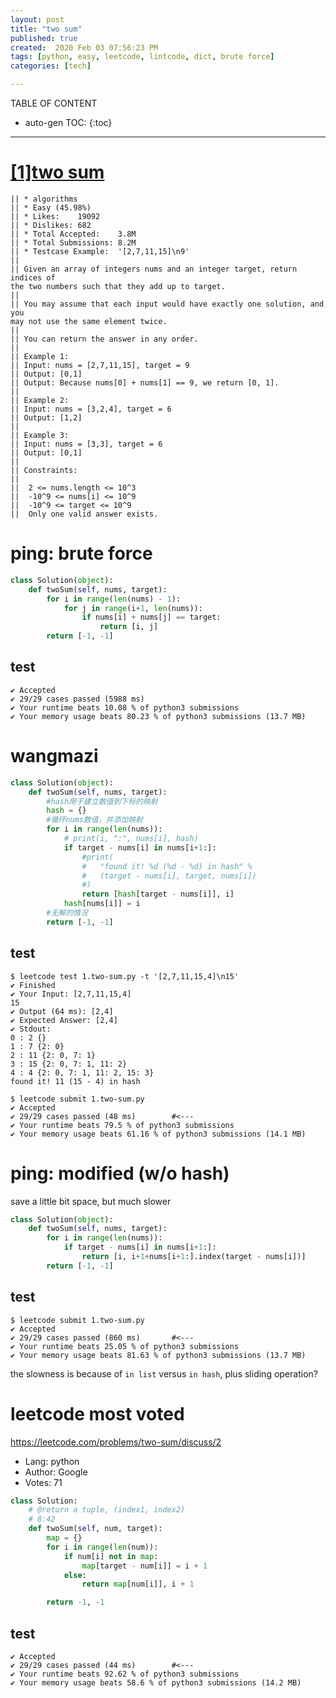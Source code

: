```yaml
---
layout: post
title: "two sum"
published: true
created:  2020 Feb 03 07:56:23 PM
tags: [python, easy, leetcode, lintcode, dict, brute force]
categories: [tech]

---
```


TABLE OF CONTENT

* auto-gen TOC:
{:toc}

- - -

# [[1]two sum](https://leetcode.com/problems/two-sum/description/)

    || * algorithms
    || * Easy (45.98%)
    || * Likes:    19092
    || * Dislikes: 682
    || * Total Accepted:    3.8M
    || * Total Submissions: 8.2M
    || * Testcase Example:  '[2,7,11,15]\n9'
    || 
    || Given an array of integers nums and an integer target, return indices of
    the two numbers such that they add up to target.
    || 
    || You may assume that each input would have exactly one solution, and you
    may not use the same element twice.
    || 
    || You can return the answer in any order.
    ||  
    || Example 1:
    || Input: nums = [2,7,11,15], target = 9
    || Output: [0,1]
    || Output: Because nums[0] + nums[1] == 9, we return [0, 1].
    || 
    || Example 2:
    || Input: nums = [3,2,4], target = 6
    || Output: [1,2]
    || 
    || Example 3:
    || Input: nums = [3,3], target = 6
    || Output: [0,1]
    ||  
    || Constraints:
    || 
    || 	2 <= nums.length <= 10^3
    || 	-10^9 <= nums[i] <= 10^9
    || 	-10^9 <= target <= 10^9
    || 	Only one valid answer exists.

# ping: brute force

```python
class Solution(object):
    def twoSum(self, nums, target):
        for i in range(len(nums) - 1):
            for j in range(i+1, len(nums)):
                if nums[i] + nums[j] == target:
                    return [i, j]
        return [-1, -1]
```

## test

    ✔ Accepted
    ✔ 29/29 cases passed (5988 ms)
    ✔ Your runtime beats 10.08 % of python3 submissions
    ✔ Your memory usage beats 80.23 % of python3 submissions (13.7 MB)

# wangmazi

```python
class Solution(object):
    def twoSum(self, nums, target):
        #hash用于建立数值到下标的映射
        hash = {}
        #循环nums数值，并添加映射
        for i in range(len(nums)):
            # print(i, ":", nums[i], hash)
            if target - nums[i] in nums[i+1:]:
                #print(
                #   "found it! %d (%d - %d) in hash" % 
                #   (target - nums[i], target, nums[i]) 
                #)
                return [hash[target - nums[i]], i]
            hash[nums[i]] = i
        #无解的情况
        return [-1, -1]
```

## test

    $ leetcode test 1.two-sum.py -t '[2,7,11,15,4]\n15'
    ✔ Finished
    ✔ Your Input: [2,7,11,15,4]
    15
    ✔ Output (64 ms): [2,4]
    ✔ Expected Answer: [2,4]
    ✔ Stdout: 
    0 : 2 {}
    1 : 7 {2: 0}
    2 : 11 {2: 0, 7: 1}
    3 : 15 {2: 0, 7: 1, 11: 2}
    4 : 4 {2: 0, 7: 1, 11: 2, 15: 3}
    found it! 11 (15 - 4) in hash

    $ leetcode submit 1.two-sum.py
    ✔ Accepted
    ✔ 29/29 cases passed (48 ms)        #<---
    ✔ Your runtime beats 79.5 % of python3 submissions
    ✔ Your memory usage beats 61.16 % of python3 submissions (14.1 MB)

# ping: modified (w/o hash)

save a little bit space, but much slower

```python
class Solution(object):
    def twoSum(self, nums, target):
        for i in range(len(nums)):
            if target - nums[i] in nums[i+1:]:
                return [i, i+1+nums[i+1:].index(target - nums[i])]
        return [-1, -1]
```

## test

    $ leetcode submit 1.two-sum.py
    ✔ Accepted
    ✔ 29/29 cases passed (860 ms)       #<---
    ✔ Your runtime beats 25.05 % of python3 submissions
    ✔ Your memory usage beats 81.63 % of python3 submissions (13.7 MB)

the slowness is because of `in list` versus `in hash`, plus sliding operation?

# leetcode most voted

https://leetcode.com/problems/two-sum/discuss/2

* Lang:    python
* Author:  Google
* Votes:   71

```python
class Solution:
    # @return a tuple, (index1, index2)
    # 8:42
    def twoSum(self, num, target):
        map = {}
        for i in range(len(num)):
            if num[i] not in map:
                map[target - num[i]] = i + 1
            else:
                return map[num[i]], i + 1

        return -1, -1
```

## test

    ✔ Accepted
    ✔ 29/29 cases passed (44 ms)        #<---
    ✔ Your runtime beats 92.62 % of python3 submissions
    ✔ Your memory usage beats 58.6 % of python3 submissions (14.2 MB)


